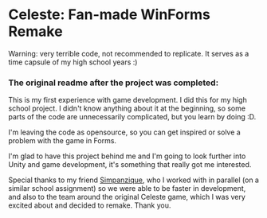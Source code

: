 # Celeste: Fan-made WinForms Remake

Warning: very terrible code, not recommended to replicate. It serves as a time capsule of my high school years :)

### The original readme after the project was completed:

This is my first experience with game development. I did this for my high school project. I didn't know anything about it at the beginning, so some parts of the code are unnecessarily complicated, but you learn by doing :D.

I'm leaving the code as opensource, so you can get inspired or solve a problem with the game in Forms.

I'm glad to have this project behind me and I'm going to look further into Unity and game development, it's something that really got me interested.

Special thanks to my friend [Simpanzique](https://github.com/Simpanzique), who I worked with in parallel (on a similar school assignment) so we were able to be faster in development, and also to the team around the original Celeste game, which I was very excited about and decided to remake. Thank you.
